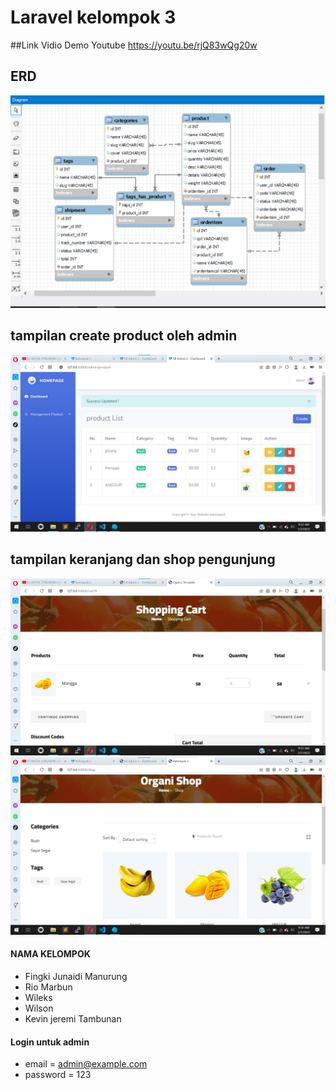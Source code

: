 # Laravel kelompok 3


##Link Vidio Demo Youtube
https://youtu.be/rjQ83wQg20w

## ERD

![preview img](/erd.jpg)

## tampilan create product oleh admin
![preview img](/admin.jpg)

## tampilan keranjang dan shop pengunjung
![preview img](/keranjang.jpg)
![preview img](/shoptamu.jpg)

#### NAMA KELOMPOK

-   Fingki Junaidi Manurung
-   Rio Marbun
-   Wileks
-   Wilson
-   Kevin jeremi Tambunan



#### Login untuk admin

-   email = admin@example.com
-   password = 123
